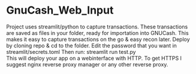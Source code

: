 # GnuCash_Web_Input
Project uses streamlit/python to capture transactions. These transactions are saved as files in your folder, ready for importation into GNUCash. This makes it easy to capture transactions on the go & easy recon later.
Deploy by cloning repo & cd to the folder.
Edit the password that you want in streamlit/secrets.toml
Then run: streamlit run test.py  
This will deploy your app on a webinterface with HTTP. To get HTTPS I suggest nginx reverse proxy manager or any other reverse proxy. 